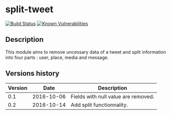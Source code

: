 split-tweet
===========

[![Build Status](https://travis-ci.org/chasset/split-tweet.svg?branch=master)](https://travis-ci.org/chasset/split-tweet)
[![Known Vulnerabilities](https://snyk.io/test/github/chasset/split-tweet/badge.svg)](https://snyk.io/test/github/chasset/split-tweet)

Description
-----------

This module aims to remove uncessary data of a tweet and split information into four parts : user, place, media and message.

Versions history
----------------

| Version | Date       | Description |
|---------|------------|-------------|
| 0.1     | 2016-10-06 | Fields with null value are removed. |
| 0.2     | 2016-10-14 | Add split functionnality.           |